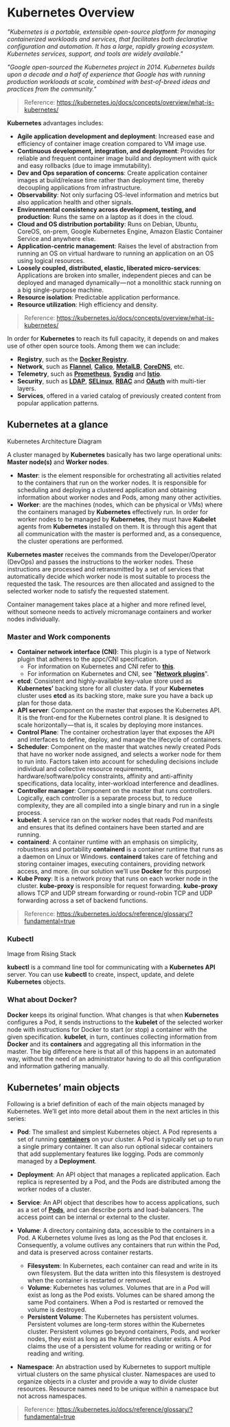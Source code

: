 # Kubernetes Overview

*"Kubernetes is a portable, extensible open-source platform for managing containerized workloads and services, that facilitates both declarative configuration and automation. It has a large, rapidly growing ecosystem. Kubernetes services, support, and tools are widely available."*

*"Google open-sourced the Kubernetes project in 2014. Kubernetes builds upon a decade and a half of experience that Google has with running production workloads at scale, combined with best-of-breed ideas and practices from the community."*

> Reference: https://kubernetes.io/docs/concepts/overview/what-is-kubernetes/

**Kubernetes** advantages includes:

* **Agile application development and deployment**: Increased ease and efficiency of container image creation compared to VM image use.
* **Continuous development, integration, and deployment**: Provides for reliable and frequent container image build and deployment with quick and easy rollbacks (due to image immutability).
* **Dev and Ops separation of concerns**: Create application container images at build/release time rather than deployment time, thereby decoupling applications from infrastructure.
* **Observability**: Not only surfacing OS-level information and metrics but also application health and other signals.
* **Environmental consistency across development, testing, and production**: Runs the same on a laptop as it does in the cloud.
* **Cloud and OS distribution portability**: Runs on Debian, Ubuntu, CoreOS, on-prem, Google Kubernetes Engine, Amazon Elastic Container Service and anywhere else.
* **Application-centric management**: Raises the level of abstraction from running an OS on virtual hardware to running an application on an OS using logical resources.
* **Loosely coupled, distributed, elastic, liberated micro-services**: Applications are broken into smaller, independent pieces and can be deployed and managed dynamically — not a monolithic stack running on a big single-purpose machine.
* **Resource isolation**: Predictable application performance.
* **Resource utilization**: High efficiency and density.

> Reference: https://kubernetes.io/docs/concepts/overview/what-is-kubernetes/

In order for **Kubernetes** to reach its full capacity, it depends on and makes use of other open source tools. Among them we can include:

* **Registry**, such as the [**Docker Registry**](https://docs.docker.com/registry/).
* **Network**, such as [**Flannel**](https://github.com/coreos/flannel), [**Calico**](https://docs.projectcalico.org/v3.7/getting-started/kubernetes/), [**MetalLB**](https://metallb.universe.tf/), [**CoreDNS**](https://github.com/coredns/coredns), etc.
* **Telemetry**, such as [**Prometheus**](https://prometheus.io/), [**Sysdig**](https://sysdig.com/products/monitor/) and [**Istio**](https://istio.io/docs/concepts/policies-and-telemetry/).
* **Security**, such as [**LDAP**](https://en.wikipedia.org/wiki/Lightweight_Directory_Access_Protocol), [**SELinux**](https://en.wikipedia.org/wiki/Security-Enhanced_Linux), [**RBAC**](https://kubernetes.io/docs/reference/glossary/?security=true#term-rbac) and [**OAuth**](https://oauth.net/) with multi-tier layers.
* **Services**, offered in a varied catalog of previously created content from popular application patterns.

## Kubernetes at a glance

Kubernetes Architecture Diagram

A cluster managed by **Kubernetes** basically has two large operational units: **Master node(s)** and **Worker nodes**.

* **Master**: is the element responsible for orchestrating all activities related to the containers that run on the worker nodes. It is responsible for scheduling and deploying a clustered application and obtaining information about worker nodes and Pods, among many other activities.
* **Worker**: are the machines (nodes, which can be physical or VMs) where the containers managed by **Kubernetes** effectively run. In order for worker nodes to be managed by **Kubernetes**, they must have **Kubelet** agents from **Kubernetes** installed on them. It is through this agent that all communication with the master is performed and, as a consequence, the cluster operations are performed.

**Kubernetes master** receives the commands from the Developer/Operator (DevOps) and passes the instructions to the worker nodes. These instructions are processed and retransmitted by a set of services that automatically decide which worker node is most suitable to process the requested the task. The resources are then allocated and assigned to the selected worker node to satisfy the requested statement.

Container management takes place at a higher and more refined level, without someone needs to actively micromanage containers and worker nodes individually.

### Master and Work components

* **Container network interface (CNI)**: This plugin is a type of Network plugin that adheres to the appc/CNI specification.
  - For information on Kubernetes and CNI refer to [**this**](https://kubernetes.io/docs/concepts/extend-kubernetes/compute-storage-net/network-plugins/#cni).
  - For information on Kubernetes and CNI, see "[**Network plugins**](https://kubernetes.io/docs/concepts/extend-kubernetes/compute-storage-net/network-plugins/#cni)".
* **etcd**: Consistent and highly-available key-value store used as **Kubernetes’** backing store for all cluster data. If your **Kubernetes** cluster uses **etcd** as its backing store, make sure you have a back up plan for those data.
* **API server**: Component on the master that exposes the Kubernetes API. It is the front-end for the Kubernetes control plane. It is designed to scale horizontally — that is, it scales by deploying more instances.
* **Control Plane**: The container orchestration layer that exposes the API and interfaces to define, deploy, and manage the lifecycle of containers.
* **Scheduler**: Component on the master that watches newly created Pods that have no worker node assigned, and selects a worker node for them to run into. Factors taken into account for scheduling decisions include individual and collective resource requirements, hardware/software/policy constraints, affinity and anti-affinity specifications, data locality, inter-workload interference and deadlines.
* **Controller manager**: Component on the master that runs controllers. Logically, each controller is a separate process but, to reduce complexity, they are all compiled into a single binary and run in a single process.
* **kubelet**: A service ran on the worker nodes that reads Pod manifests and ensures that its defined containers have been started and are running.
* **containerd**: A container runtime with an emphasis on simplicity, robustness and portability **containerd** is a container runtime that runs as a daemon on Linux or Windows. **containerd** takes care of fetching and storing container images, executing containers, providing network access, and more. (in our solution we’ll use **Docker** for this purpose)
* **Kube Proxy**: It is a network proxy that runs on each worker node in the cluster. **kube-proxy** is responsible for request forwarding. **kube-proxy** allows TCP and UDP stream forwarding or round-robin TCP and UDP forwarding across a set of backend functions.

> Reference: https://kubernetes.io/docs/reference/glossary/?fundamental=true

### Kubectl

Image from Rising Stack

**kubectl** is a command line tool for communicating with a **Kubernetes API** server. You can use **kubectl** to create, inspect, update, and delete **Kubernetes** objects.

### What about Docker?

**Docker** keeps its original function. What changes is that when **Kubernetes** configures a Pod, it sends instructions to the **kubelet** of the selected worker node with instructions for Docker to start (or stop) a container with the given specification. **kubelet**, in turn, continues collecting information from **Docker** and its **containers** and aggregating all this information in the master. The big difference here is that all of this happens in an automated way, without the need of an administrator having to do all this configuration and information gathering manually.

## Kubernetes’ main objects

Following is a brief definition of each of the main objects managed by Kubernetes. We’ll get into more detail about them in the next articles in this series:

* **Pod**: The smallest and simplest Kubernetes object. A Pod represents a set of running [**containers**](https://kubernetes.io/docs/concepts/overview/what-is-kubernetes/#why-containers) on your cluster. A Pod is typically set up to run a single primary container. It can also run optional sidecar containers that add supplementary features like logging. Pods are commonly managed by a **Deployment**.

* **Deployment**: An API object that manages a replicated application. Each replica is represented by a Pod, and the Pods are distributed among the worker nodes of a cluster.

* **Service**: An API object that describes how to access applications, such as a set of [**Pods**](https://kubernetes.io/docs/concepts/workloads/pods/pod-overview/), and can describe ports and load-balancers. The access point can be internal or external to the cluster.

* **Volume**: A directory containing data, accessible to the containers in a Pod. A Kubernetes volume lives as long as the Pod that encloses it. Consequently, a volume outlives any containers that run within the Pod, and data is preserved across container restarts. 
  - **Filesystem**: In Kubernetes, each container can read and write in its own filesystem. But the data written into this filesystem is destroyed when the container is restarted or removed.
  - **Volume**: Kubernetes has volumes. Volumes that are in a Pod will exist as long as the Pod exists. Volumes can be shared among the same Pod containers. When a Pod is restarted or removed the volume is destroyed.
  - **Persistent Volume**: The Kubernetes has persistent volumes. Persistent volumes are long-term stores within the Kubernetes cluster. Persistent volumes go beyond containers, Pods, and worker nodes, they exist as long as the Kubernetes cluster exists. A Pod claims the use of a persistent volume for reading or writing or for reading and writing.

* **Namespace**: An abstraction used by Kubernetes to support multiple virtual clusters on the same physical cluster. Namespaces are used to organize objects in a cluster and provide a way to divide cluster resources. Resource names need to be unique within a namespace but not across namespaces.

> Reference: https://kubernetes.io/docs/reference/glossary/?fundamental=true